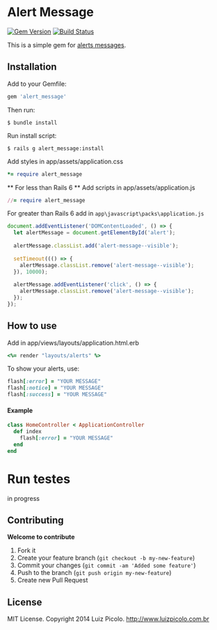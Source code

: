 # Alert Message

[![Gem Version](https://badge.fury.io/rb/alert_message.svg)](http://badge.fury.io/rb/alert_message)
[![Build Status](https://travis-ci.org/luizpicolo/alert_message.svg?branch=master)](https://travis-ci.org/luizpicolo/alert_message)

This is a simple gem for [alerts messages](http://rubygems.org/gems/alert_message). 

## Installation

Add to your Gemfile:

```ruby
gem 'alert_message'
```

Then run:

    $ bundle install

Run install script:

    $ rails g alert_message:install

Add styles in app/assets/application.css

```ruby
*= require alert_message
```
** For less than Rails 6 **
Add scripts in app/assets/application.js

```ruby
//= require alert_message
```

For greater than Rails 6 add in `app\javascript\packs\application.js`

```javascript
document.addEventListener('DOMContentLoaded', () => {
  let alertMessage = document.getElementById('alert');
  
  alertMessage.classList.add('alert-message--visible');
  
  setTimeout((() => {
    alertMessage.classList.remove('alert-message--visible');
  }), 10000);
  
  alertMessage.addEventListener('click', () => {
    alertMessage.classList.remove('alert-message--visible');
  });
});
```

## How to use

Add in app/views/layouts/application.html.erb

```ruby
<%= render "layouts/alerts" %>
```

To show your alerts, use:

```ruby
flash[:error] = "YOUR MESSAGE"
flash[:notice] = "YOUR MESSAGE"
flash[:success] = "YOUR MESSAGE"
```

#### Example

```ruby
class HomeController < ApplicationController
  def index
    flash[:error] = "YOUR MESSAGE"  
  end
end
```

# Run testes

in progress

## Contributing

**Welcome to contribute**

1. Fork it
2. Create your feature branch (`git checkout -b my-new-feature`)
3. Commit your changes (`git commit -am 'Added some feature'`)
4. Push to the branch (`git push origin my-new-feature`)
5. Create new Pull Request

## License

MIT License. Copyright 2014 Luiz Picolo. http://www.luizpicolo.com.br
